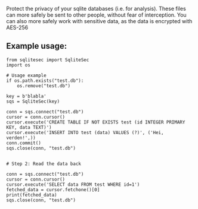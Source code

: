 
Protect the privacy of your sqlite databases (i.e. for analysis). 
These files can more safely be sent to other people, without fear of interception. You can also more safely work 
with sensitive data, as the data is encrypted with AES-256

## Example usage:

```
from sqlitesec import SqliteSec
import os

# Usage example
if os.path.exists("test.db"):
    os.remove("test.db")

key = b'blabla'
sqs = SqliteSec(key)

conn = sqs.connect("test.db")
cursor = conn.cursor()
cursor.execute('CREATE TABLE IF NOT EXISTS test (id INTEGER PRIMARY KEY, data TEXT)')
cursor.execute('INSERT INTO test (data) VALUES (?)', ('Hei, verden!',))
conn.commit()
sqs.close(conn, "test.db")


# Step 2: Read the data back

conn = sqs.connect("test.db")
cursor = conn.cursor()
cursor.execute('SELECT data FROM test WHERE id=1')
fetched_data = cursor.fetchone()[0]
print(fetched_data)
sqs.close(conn, "test.db")
```
